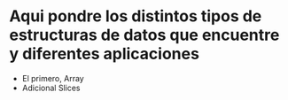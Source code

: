 # Aqui pondre los distintos tipos de estructuras de datos que encuentre y diferentes aplicaciones

- El primero, Array
- Adicional Slices

